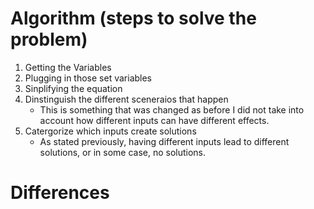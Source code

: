 # Algorithm (steps to solve the problem)
1. Getting the Variables
2. Plugging in those set variables
3. Sinplifying the equation
4. Dinstinguish the different sceneraios that happen
    - This is something that was changed as before I did not take into account how different inputs can have different effects.
5. Catergorize which inputs create solutions
    - As stated previously, having different inputs lead to different solutions, or in some case, no solutions.
# Differences